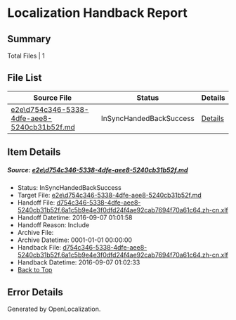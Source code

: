 # <a name='report-top'></a> Localization Handback Report

## Summary
 Total Files | 1

## File List
 Source File | Status | Details 
 ----------- | ------ | ------- 
 [e2e\d754c346-5338-4dfe-aee8-5240cb31b52f.md](https://github.com/OpenLocalizationTestOrg/ol-test0/blob/e53c5b2a764adae5af174aaa44cce12da7f9b3b6/e2e/d754c346-5338-4dfe-aee8-5240cb31b52f.md) | InSyncHandedBackSuccess | [Details](#7fe7d82d78b2cbff38261c2b8bb4b3d6e2081f607)

## Item Details
##### <a name='7fe7d82d78b2cbff38261c2b8bb4b3d6e2081f607'></a> Source: [e2e\d754c346-5338-4dfe-aee8-5240cb31b52f.md](https://github.com/OpenLocalizationTestOrg/ol-test0/blob/e53c5b2a764adae5af174aaa44cce12da7f9b3b6/e2e/d754c346-5338-4dfe-aee8-5240cb31b52f.md)
* Status: InSyncHandedBackSuccess
* Target File: [e2e\d754c346-5338-4dfe-aee8-5240cb31b52f.md](https://github.com/OpenLocalizationTestOrg/ol-test0-zhcn/blob/5f50f219a14fb7973a83715ddacf4c6bcdecc1d5/e2e/d754c346-5338-4dfe-aee8-5240cb31b52f.md)
* Handoff File: [d754c346-5338-4dfe-aee8-5240cb31b52f.6a1c5b9e4e3f0dfd24f4ae92cab7694f70a61c64.zh-cn.xlf](https://github.com/OpenLocalizationTestOrg/ol-test0-handoff/blob/d144ebb7c0268b8d593ece2d82faefbf120a1853/ol-handoff/OpenLocalizationTestOrg/ol-test0-zhcn/ci/ht/d754c346-5338-4dfe-aee8-5240cb31b52f.6a1c5b9e4e3f0dfd24f4ae92cab7694f70a61c64.zh-cn.xlf)
* Handoff Datetime: 2016-09-07 01:01:58
* Handoff Reason: Include
* Archive File: 
* Archive Datetime: 0001-01-01 00:00:00
* Handback File: [d754c346-5338-4dfe-aee8-5240cb31b52f.6a1c5b9e4e3f0dfd24f4ae92cab7694f70a61c64.zh-cn.xlf](https://github.com/OpenLocalizationTestOrg/ol-test0-handback/blob/32d04371f7bd9c9c9ac9838a3d20a2742bd8b8a4/ol-handback/OpenLocalizationTestOrg/ol-test0-zhcn/ci/ht/d754c346-5338-4dfe-aee8-5240cb31b52f.6a1c5b9e4e3f0dfd24f4ae92cab7694f70a61c64.zh-cn.xlf)
* Handback Datetime: 2016-09-07 01:02:33
* [Back to Top](#report-top)


## Error Details

Generated by OpenLocalization.
